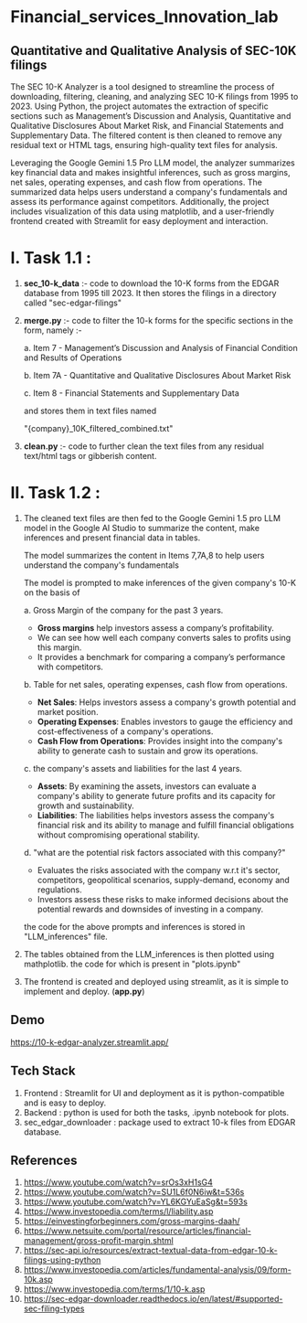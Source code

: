 # Financial_services_Innovation_lab

## Quantitative and Qualitative Analysis of SEC-10K filings

The SEC 10-K Analyzer is a tool designed to streamline the process of downloading, filtering, cleaning, and analyzing SEC 10-K filings from 1995 to 2023. Using Python, the project automates the extraction of specific sections such as Management’s Discussion and Analysis, Quantitative and Qualitative Disclosures About Market Risk, and Financial Statements and Supplementary Data. The filtered content is then cleaned to remove any residual text or HTML tags, ensuring high-quality text files for analysis.

Leveraging the Google Gemini 1.5 Pro LLM model, the analyzer summarizes key financial data and makes insightful inferences, such as gross margins, net sales, operating expenses, and cash flow from operations. The summarized data helps users understand a company's fundamentals and assess its performance against competitors. Additionally, the project includes visualization of this data using matplotlib, and a user-friendly frontend created with Streamlit for easy deployment and interaction.


# I. Task 1.1 : 

1. **sec_10-k_data** :- code to download the 10-K forms from the EDGAR database from 1995 till 2023. It then stores the filings in a directory called "sec-edgar-filings"
2. **merge.py** :- code to filter the 10-k forms for the specific sections in the form, namely :-
   
   a. Item 7 -  Management’s Discussion and Analysis of Financial Condition and Results of Operations
   
   b. Item 7A - Quantitative and Qualitative Disclosures About Market Risk
   
   c. Item 8 - Financial Statements and Supplementary Data 

   and stores them in text files named

     "{company}_10K_filtered_combined.txt"
4. **clean.py** :- code to further clean the text files from any residual text/html tags or gibberish content.


# II. Task 1.2 : 

1. The cleaned text files are then fed to the Google Gemini 1.5 pro LLM model in the Google AI Studio to summarize the content, make inferences and present financial data in tables.

   The model summarizes the content in Items 7,7A,8 to help users understand the company's fundamentals

   The model is prompted to make inferences of the given company's 10-K on the basis of
   
      a. Gross Margin of the company for the past 3 years.

      - **Gross margins** help investors assess a company’s profitability. 
      - We can see how well each company converts sales to profits using this margin.
      - It provides a benchmark for comparing a company’s performance with competitors.
      

      b. Table for net sales, operating expenses, cash flow from operations.

      - **Net Sales**: Helps investors assess a company's growth potential and market position.
      - **Operating Expenses**: Enables investors to gauge the efficiency and cost-effectiveness of a company's operations.
      - **Cash Flow from Operations**: Provides insight into the company's ability to generate cash to sustain and grow its operations.

      c. the company's assets and liabilities for the last 4 years.

      - **Assets**: By examining the assets, investors can evaluate a company's ability to generate future profits and its capacity for growth and sustainability.
      - **Liabilities**: The liabilities helps investors assess the company's financial risk and its ability to manage and fulfill financial obligations without compromising operational stability.

      d. "what are the potential risk factors associated with this company?" 

      - Evaluates the risks associated with the company w.r.t it's sector, competitors, geopolitical scenarios, supply-demand, economy and regulations.
      -  Investors assess these risks to make informed decisions about the potential rewards and downsides of investing in a company.

      the code for the above prompts and inferences is stored in "LLM_inferences" file.

2. The tables obtained from the LLM_inferences is then plotted using mathplotlib. the code for which is present in "plots.ipynb"

3. The frontend is created and deployed using streamlit, as it is simple to implement and deploy. (**app.py**)


## Demo

https://10-k-edgar-analyzer.streamlit.app/

## Tech Stack 

1. Frontend : Streamlit for UI and deployment as it is python-compatible and is easy to deploy.
2. Backend : python is used for both the tasks, .ipynb notebook for plots.
3. sec_edgar_downloader : package used to extract 10-k files from EDGAR database.


## References

1. https://www.youtube.com/watch?v=srOs3xH1sG4
2. https://www.youtube.com/watch?v=SU1L6f0N6iw&t=536s
3. https://www.youtube.com/watch?v=YL6KGYuEaSg&t=593s
4. https://www.investopedia.com/terms/l/liability.asp
5. https://einvestingforbeginners.com/gross-margins-daah/
6. https://www.netsuite.com/portal/resource/articles/financial-management/gross-profit-margin.shtml
7. https://sec-api.io/resources/extract-textual-data-from-edgar-10-k-filings-using-python
8. https://www.investopedia.com/articles/fundamental-analysis/09/form-10k.asp
9. https://www.investopedia.com/terms/1/10-k.asp
10. https://sec-edgar-downloader.readthedocs.io/en/latest/#supported-sec-filing-types

    


